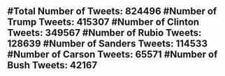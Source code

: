 #Total Number of Tweets: 824496 
#Number of Trump Tweets: 415307
#Number of Clinton Tweets: 349567
#Number of Rubio Tweets: 128639
#Number of Sanders Tweets: 114533
#Number of Carson Tweets: 65571
#Number of Bush Tweets: 42167
---
